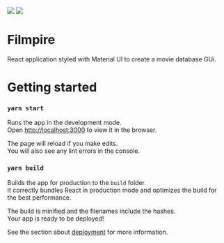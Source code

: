![](https://img.shields.io/badge/React-17.0.2-%2361DAFB) ![](https://img.shields.io/badge/Yarn-1.22.19-%232C8EBB)

# Filmpire

React application styled with Material UI to create a movie database GUi.

# Getting started

### `yarn start`

Runs the app in the development mode.\
Open [http://localhost:3000](http://localhost:3000) to view it in the browser.

The page will reload if you make edits.\
You will also see any lint errors in the console.

### `yarn build`

Builds the app for production to the `build` folder.\
It correctly bundles React in production mode and optimizes the build for the best performance.

The build is minified and the filenames include the hashes.\
Your app is ready to be deployed!

See the section about [deployment](https://facebook.github.io/create-react-app/docs/deployment) for more information.
